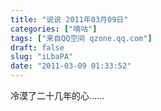 ```yaml
---
title: "说说 2011年03月09日"
categories: ["嘀咕"]
tags: ["来自QQ空间 qzone.qq.com"]
draft: false
slug: "iLbaPA"
date: "2011-03-09 01:33:52"
---
```


冷漠了二十几年的心……
